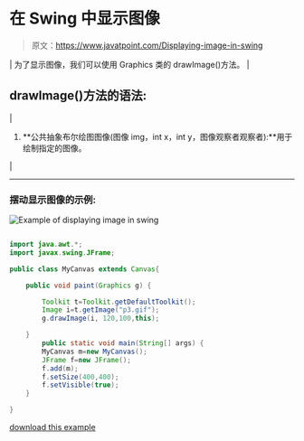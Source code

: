 # 在 Swing 中显示图像

> 原文：<https://www.javatpoint.com/Displaying-image-in-swing>

| 为了显示图像，我们可以使用 Graphics 类的 drawImage()方法。 |

## drawImage()方法的语法:

| 

1.  **公共抽象布尔绘图图像(图像 img，int x，int y，图像观察者观察者):**用于绘制指定的图像。

 |

* * *

### 摆动显示图像的示例:

![Example of displaying image in swing](../img/031772e89730489b1c8a99b297350a36.png)

```java

import java.awt.*;
import javax.swing.JFrame;

public class MyCanvas extends Canvas{

	public void paint(Graphics g) {

		Toolkit t=Toolkit.getDefaultToolkit();
		Image i=t.getImage("p3.gif");
		g.drawImage(i, 120,100,this);

	}
		public static void main(String[] args) {
		MyCanvas m=new MyCanvas();
		JFrame f=new JFrame();
		f.add(m);
		f.setSize(400,400);
		f.setVisible(true);
	}

}

```

[download this example](https://static.javatpoint.com/src/swing/swingimage.zip)